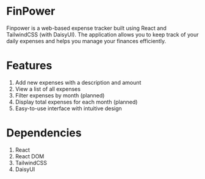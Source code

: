 # FinPower

Finpower is a web-based expense tracker built using React and TailwindCSS (with DaisyUI). The application allows you to keep track of your daily expenses and helps you manage your finances efficiently.

# Features
1. Add new expenses with a description and amount
2. View a list of all expenses
3. Filter expenses by month (planned)
4. Display total expenses for each month (planned)
5. Easy-to-use interface with intuitive design

# Dependencies
1. React
2. React DOM
3. TailwindCSS
5. DaisyUI
